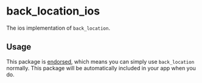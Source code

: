 # back_location_ios

The ios implementation of `back_location`.

## Usage

This package is [endorsed][endorsed_link], which means you can simply use `back_location`
normally. This package will be automatically included in your app when you do.

[endorsed_link]: https://flutter.dev/docs/development/packages-and-plugins/developing-packages#endorsed-federated-plugin
